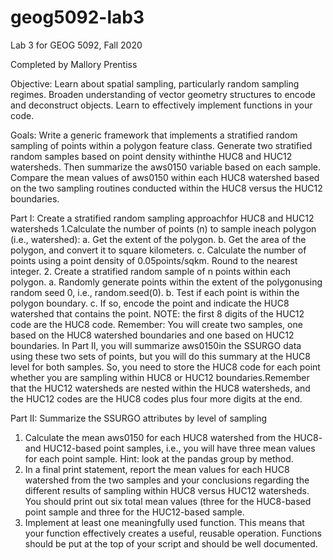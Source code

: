 # geog5092-lab3
Lab 3 for GEOG 5092, Fall 2020

Completed by Mallory Prentiss

Objective: Learn about spatial sampling, particularly random sampling regimes. Broaden understanding of vector geometry structures to encode and deconstruct objects. Learn to effectively implement functions in your code.

Goals: Write a generic framework that implements a stratified random sampling of points within a polygon feature class. Generate two stratified random samples based on point density withinthe HUC8 and HUC12 watersheds. Then summarize the aws0150 variable based on each sample. Compare the mean values of aws0150 within each HUC8 watershed based on the two sampling routines conducted within the HUC8 versus the HUC12 boundaries.

Part I: Create a stratified random sampling approachfor HUC8 and HUC12 watersheds
1.Calculate the number of points (n) to sample ineach polygon (i.e., watershed):
   a. Get the extent of the polygon.
   b. Get the area of the polygon, and convert it to square kilometers.
   c. Calculate the number of points using a point density of 0.05points/sqkm. Round to the nearest integer.
2. Create a stratified random sample of n points within each polygon.
   a. Randomly generate points within the extent of the polygonusing random seed 0, i.e., random.seed(0).
   b. Test if each point is within the polygon boundary.
   c. If so, encode the point and indicate the HUC8 watershed that contains the point. 
NOTE: the first 8 digits of the HUC12 code are the HUC8 code. Remember: You will create two samples, one based on the HUC8 watershed boundaries and one based on HUC12 boundaries. In Part II, you will summarize aws0150in the SSURGO data using these two sets of points, but you will do this summary at the HUC8 level for both samples. So, you need to store the HUC8 code for each point whether you are sampling within HUC8 or HUC12 boundaries.Remember that the HUC12 watersheds are nested within the HUC8 watersheds, and the HUC12 codes are the HUC8 codes plus four more digits at the end.

Part II: Summarize the SSURGO attributes by level of sampling
1. Calculate the mean aws0150 for each HUC8 watershed from the HUC8- and HUC12-based point samples, i.e., you will have three mean values for each point sample. Hint: look at the pandas group by method.
2. In a final print statement, report the mean values for each HUC8 watershed from the two samples and your conclusions regarding the different results of sampling within HUC8 versus HUC12 watersheds. You should print out six total mean values (three for the HUC8-based point sample and three for the HUC12-based sample.
3. Implement at least one meaningfully used function. This means that your function effectively creates a useful, reusable operation. Functions should be put at the top of your script and should be well documented.
